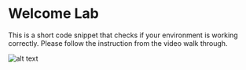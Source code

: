 # Welcome Lab

This is a short code snippet that checks if your environment is working correctly. Please follow the instruction from the video walk through.


![alt text](http://url/to/img.png)


